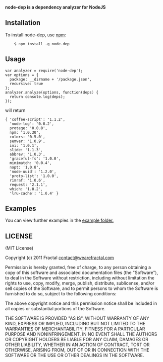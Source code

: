**node-dep is a dependency analyzer for NodeJS**


## Installation
    
To install node-dep, use [npm](http://github.com/isaacs/npm):

        $ npm install -g node-dep

## Usage

```
var analyzer = require('node-dep');
var options = {
  package: __dirname + '/package.json',
  recursive: true
};
analyzer.analyze(options, function(deps) {
  return console.log(deps);
});

```

will return

```
{ 'coffee-script': '1.1.2',
  'node-log': '0.0.2',
  protege: '0.0.8',
  npm: '1.0.30',
  colors: '0.5.0',
  semver: '1.0.9',
  ini: '1.0.1',
  slide: '1.1.3',
  abbrev: '1.0.3',
  'graceful-fs': '1.0.0',
  minimatch: '0.0.4',
  nopt: '1.0.8',
  'node-uuid': '1.2.0',
  'proto-list': '1.0.0',
  rimraf: '1.0.6',
  request: '2.1.1',
  which: '1.0.2',
  'lru-cache': '1.0.4' }

```
## Examples

You can view further examples in the [example folder.](https://github.com/wearefractal/node-dep/tree/master/examples)

## LICENSE

(MIT License)

Copyright (c) 2011 Fractal <contact@wearefractal.com>

Permission is hereby granted, free of charge, to any person obtaining
a copy of this software and associated documentation files (the
"Software"), to deal in the Software without restriction, including
without limitation the rights to use, copy, modify, merge, publish,
distribute, sublicense, and/or sell copies of the Software, and to
permit persons to whom the Software is furnished to do so, subject to
the following conditions:

The above copyright notice and this permission notice shall be
included in all copies or substantial portions of the Software.

THE SOFTWARE IS PROVIDED "AS IS", WITHOUT WARRANTY OF ANY KIND,
EXPRESS OR IMPLIED, INCLUDING BUT NOT LIMITED TO THE WARRANTIES OF
MERCHANTABILITY, FITNESS FOR A PARTICULAR PURPOSE AND
NONINFRINGEMENT. IN NO EVENT SHALL THE AUTHORS OR COPYRIGHT HOLDERS BE
LIABLE FOR ANY CLAIM, DAMAGES OR OTHER LIABILITY, WHETHER IN AN ACTION
OF CONTRACT, TORT OR OTHERWISE, ARISING FROM, OUT OF OR IN CONNECTION
WITH THE SOFTWARE OR THE USE OR OTHER DEALINGS IN THE SOFTWARE.
